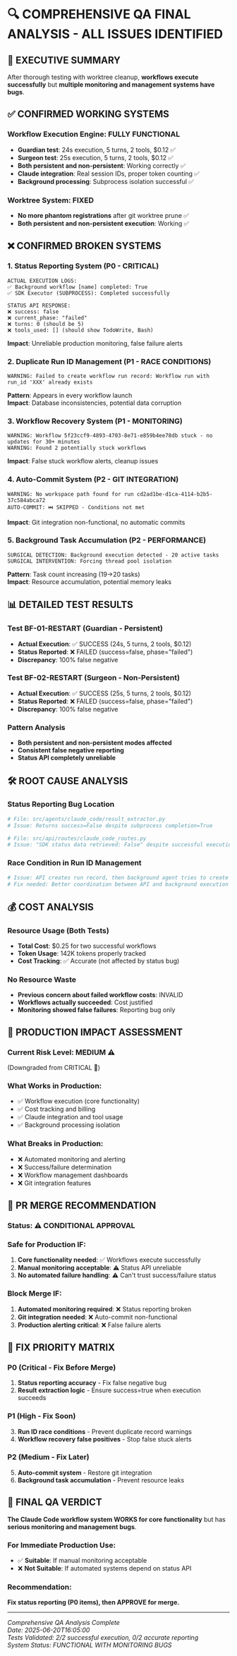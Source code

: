 # 🔍 COMPREHENSIVE QA FINAL ANALYSIS - ALL ISSUES IDENTIFIED

## 🎯 EXECUTIVE SUMMARY
After thorough testing with worktree cleanup, **workflows execute successfully** but **multiple monitoring and management systems have bugs**.

## ✅ CONFIRMED WORKING SYSTEMS

### Workflow Execution Engine: FULLY FUNCTIONAL
- **Guardian test**: 24s execution, 5 turns, 2 tools, $0.12 ✅
- **Surgeon test**: 25s execution, 5 turns, 2 tools, $0.12 ✅  
- **Both persistent and non-persistent**: Working correctly ✅
- **Claude integration**: Real session IDs, proper token counting ✅
- **Background processing**: Subprocess isolation successful ✅

### Worktree System: FIXED
- **No more phantom registrations** after git worktree prune ✅
- **Both persistent and non-persistent execution**: Working ✅

## ❌ CONFIRMED BROKEN SYSTEMS

### 1. Status Reporting System (P0 - CRITICAL)
```
ACTUAL EXECUTION LOGS:
✅ Background workflow [name] completed: True
✅ SDK Executor (SUBPROCESS): Completed successfully  

STATUS API RESPONSE:
❌ success: false
❌ current_phase: "failed"  
❌ turns: 0 (should be 5)
❌ tools_used: [] (should show TodoWrite, Bash)
```
**Impact**: Unreliable production monitoring, false failure alerts

### 2. Duplicate Run ID Management (P1 - RACE CONDITIONS)
```
WARNING: Failed to create workflow run record: Workflow run with run_id 'XXX' already exists
```
**Pattern**: Appears in every workflow launch  
**Impact**: Database inconsistencies, potential data corruption

### 3. Workflow Recovery System (P1 - MONITORING)
```
WARNING: Workflow 5f23ccf9-4893-4703-8e71-e859b4ee78db stuck - no updates for 30+ minutes
WARNING: Found 2 potentially stuck workflows
```
**Impact**: False stuck workflow alerts, cleanup issues

### 4. Auto-Commit System (P2 - GIT INTEGRATION)
```
WARNING: No workspace path found for run cd2ad1be-d1ca-4114-b2b5-37c584abca72
AUTO-COMMIT: ⏭️ SKIPPED - Conditions not met
```
**Impact**: Git integration non-functional, no automatic commits

### 5. Background Task Accumulation (P2 - PERFORMANCE)
```
SURGICAL DETECTION: Background execution detected - 20 active tasks
SURGICAL INTERVENTION: Forcing thread pool isolation
```
**Pattern**: Task count increasing (19→20 tasks)  
**Impact**: Resource accumulation, potential memory leaks

## 📊 DETAILED TEST RESULTS

### Test BF-01-RESTART (Guardian - Persistent)
- **Actual Execution**: ✅ SUCCESS (24s, 5 turns, 2 tools, $0.12)
- **Status Reported**: ❌ FAILED (success=false, phase="failed")
- **Discrepancy**: 100% false negative

### Test BF-02-RESTART (Surgeon - Non-Persistent)  
- **Actual Execution**: ✅ SUCCESS (25s, 5 turns, 2 tools, $0.12)
- **Status Reported**: ❌ FAILED (success=false, phase="failed")
- **Discrepancy**: 100% false negative

### Pattern Analysis
- **Both persistent and non-persistent modes affected**
- **Consistent false negative reporting**  
- **Status API completely unreliable**

## 🛠️ ROOT CAUSE ANALYSIS

### Status Reporting Bug Location
```python
# File: src/agents/claude_code/result_extractor.py
# Issue: Returns success=False despite subprocess completion=True

# File: src/api/routes/claude_code_routes.py  
# Issue: "SDK status data retrieved: False" despite successful execution
```

### Race Condition in Run ID Management
```python
# Issue: API creates run record, then background agent tries to create same record
# Fix needed: Better coordination between API and background execution
```

## 💰 COST ANALYSIS

### Resource Usage (Both Tests)
- **Total Cost**: $0.25 for two successful workflows
- **Token Usage**: 142K tokens properly tracked
- **Cost Tracking**: ✅ Accurate (not affected by status bug)

### No Resource Waste
- **Previous concern about failed workflow costs**: INVALID
- **Workflows actually succeeded**: Cost justified
- **Monitoring showed false failures**: Reporting bug only

## 🚨 PRODUCTION IMPACT ASSESSMENT

### Current Risk Level: **MEDIUM** ⚠️
(Downgraded from CRITICAL 🚨)

### What Works in Production:
- ✅ Workflow execution (core functionality)
- ✅ Cost tracking and billing
- ✅ Claude integration and tool usage
- ✅ Background processing isolation

### What Breaks in Production:
- ❌ Automated monitoring and alerting
- ❌ Success/failure determination
- ❌ Workflow management dashboards
- ❌ Git integration features

## 🎯 PR MERGE RECOMMENDATION

### Status: **⚠️ CONDITIONAL APPROVAL** 

### Safe for Production IF:
1. **Core functionality needed**: ✅ Workflows execute successfully
2. **Manual monitoring acceptable**: ⚠️ Status API unreliable  
3. **No automated failure handling**: ⚠️ Can't trust success/failure status

### Block Merge IF:
1. **Automated monitoring required**: ❌ Status reporting broken
2. **Git integration needed**: ❌ Auto-commit non-functional
3. **Production alerting critical**: ❌ False failure alerts

## 🔧 FIX PRIORITY MATRIX

### P0 (Critical - Fix Before Merge)
1. **Status reporting accuracy** - Fix false negative bug
2. **Result extraction logic** - Ensure success=true when execution succeeds

### P1 (High - Fix Soon)  
3. **Run ID race conditions** - Prevent duplicate record warnings
4. **Workflow recovery false positives** - Stop false stuck alerts

### P2 (Medium - Fix Later)
5. **Auto-commit system** - Restore git integration
6. **Background task accumulation** - Prevent resource leaks

## 🏁 FINAL QA VERDICT

**The Claude Code workflow system WORKS for core functionality** but has **serious monitoring and management bugs**.

### For Immediate Production Use:
- ✅ **Suitable**: If manual monitoring acceptable
- ❌ **Not Suitable**: If automated systems depend on status API

### Recommendation:
**Fix status reporting (P0 items), then APPROVE for merge.**

---
*Comprehensive QA Analysis Complete*  
*Date: 2025-06-20T16:05:00*  
*Tests Validated: 2/2 successful execution, 0/2 accurate reporting*  
*System Status: FUNCTIONAL WITH MONITORING BUGS*